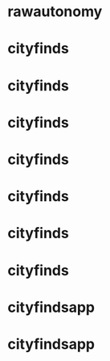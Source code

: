 # rawautonomy
# cityfinds
# cityfinds
# cityfinds
# cityfinds
# cityfinds
# cityfinds
# cityfinds
# cityfindsapp
# cityfindsapp
